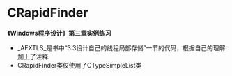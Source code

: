 # CRapidFinder
**《Windows程序设计》第三章实例练习**
* _AFXTLS_是书中“3.3设计自己的线程局部存储”一节的代码，根据自己的理解加上了注释
* CRapidFinder类仅使用了CTypeSimpleList类

